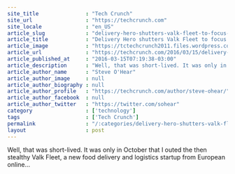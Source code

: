 ```yaml
---
site_title               : "Tech Crunch"
site_url                 : "https://techcrunch.com"
site_locale              : "en_US"
article_slug             : "delivery-hero-shutters-valk-fleet-to-focus-all-delivery-related-operations-on-foodora"
article_title            : "Delivery Hero shutters Valk Fleet to focus all ‘delivery related operations’ on Foodora"
article_image            : "https://tctechcrunch2011.files.wordpress.com/2015/10/screen-shot-2015-10-08-at-14-13-52.png?w=764&h=400&crop=1"
article_url              : "https://techcrunch.com/2016/03/15/delivery-hero-shutters-valk-fleet-to-focus-all-delivery-related-operations-on-foodora/"
article_published_at     : "2016-03-15T07:19:38-03:00"
article_description      : "Well, that was short-lived. It was only in October that I outed the then stealthy Valk Fleet, a new food delivery and logistics startup from European online..."
article_author_name      : "Steve O'Hear"
article_author_image     : null
article_author_biography : null
article_author_profile   : "https://techcrunch.com/author/steve-ohear/"
article_author_facebook  : null
article_author_twitter   : "https://twitter.com/sohear"
category                 : ['technology']
tags                     : ['Tech Crunch']
permalink                : "/:categories/delivery-hero-shutters-valk-fleet-to-focus-all-delivery-related-operations-on-foodora/"
layout                   : post
---
```


Well, that was short-lived. It was only in October that I outed the then stealthy Valk Fleet, a new food delivery and logistics startup from European online...
